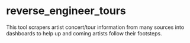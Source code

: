 # reverse_engineer_tours
This tool scrapers artist concert/tour information from many sources into dashboards to help up and coming artists follow their footsteps. 
